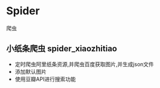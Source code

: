 # Spider
爬虫


## 小纸条爬虫 spider_xiaozhitiao 
* 定时爬虫阿里纸条资源,并爬虫百度获取图片,并生成json文件
* 添加默认图片
* 使用豆瓣API进行搜索功能